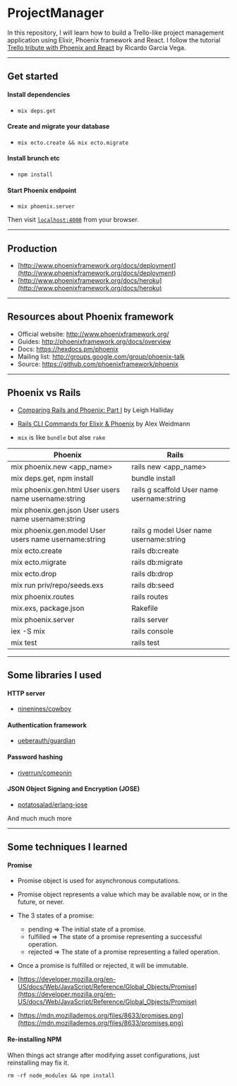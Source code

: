 # ProjectManager

In this repository, I will learn how to build a Trello-like project management application using Elixir, Phoenix framework and React. I follow the tutorial [Trello tribute with Phoenix and React](https://github.com/bigardone/phoenix-trello) by Ricardo García Vega.

---

## Get started

#### Install dependencies
- `mix deps.get`

#### Create and migrate your database
- `mix ecto.create && mix ecto.migrate`

#### Install brunch etc
- `npm install`

#### Start Phoenix endpoint
- `mix phoenix.server`

Then visit [`localhost:4000`](http://localhost:4000) from your browser.

---

## Production

- [http://www.phoenixframework.org/docs/deployment](http://www.phoenixframework.org/docs/deployment)
- [http://www.phoenixframework.org/docs/heroku](http://www.phoenixframework.org/docs/heroku)

---

## Resources about Phoenix framework

  * Official website: http://www.phoenixframework.org/
  * Guides: http://phoenixframework.org/docs/overview
  * Docs: https://hexdocs.pm/phoenix
  * Mailing list: http://groups.google.com/group/phoenix-talk
  * Source: https://github.com/phoenixframework/phoenix

---

## Phoenix vs Rails

- [Comparing Rails and Phoenix: Part I](https://blog.codeship.com/comparing-rails-and-phoenix-part-i/) by Leigh Halliday
- [Rails CLI Commands for Elixir & Phoenix](https://blog.fourk.io/rails-cli-commands-for-elixir-phoenix-88cb7da45fe7#.z2s6njfm6) by Alex Weidmann

- `mix` is like `bundle` but alse `rake`

| Phoenix                                                | Rails                                      |   |
|---                                                     |---                                         |---|
| mix phoenix.new <app_name>                             | rails new <app_name>                       |   |
| mix deps.get, npm install                              | bundle install                             |   |
| mix phoenix.gen.html User users name username:string   | rails g scaffold User name username:string |   |
| mix phoenix.gen.json User users name username:string   |                                            |   |
| mix phoenix.gen.model User users name username:string  | rails g model User name username:string    |   |
| mix ecto.create                                        | rails db:create                            |   |
| mix ecto.migrate                                       | rails db:migrate                           |   |
| mix ecto.drop                                          | rails db:drop                              |   |
| mix run priv/repo/seeds.exs                            | rails db:seed                              |   |
| mix phoenix.routes                                     | rails routes                               |   |
| mix.exs, package.json                                  | Rakefile                                   |   |
| mix phoenix.server                                     | rails server                               |   |
| iex -S mix                                             | rails console                              |   |
| mix test                                               | rails test                                 |   |

---

## Some libraries I used

#### HTTP server
- [ninenines/cowboy](https://github.com/ninenines/cowboy)

#### Authentication framework
- [ueberauth/guardian](https://github.com/ueberauth/guardian)

#### Password hashing
- [riverrun/comeonin](https://github.com/riverrun/comeonin)

#### JSON Object Signing and Encryption (JOSE)
- [potatosalad/erlang-jose](https://github.com/potatosalad/erlang-jose)

And much much more

---

## Some techniques I learned

#### Promise
- Promise object is used for asynchronous computations.
- Promise object represents a value which may be available now, or in the future, or never.

- The 3 states of a promise:
  + pending   => The initial state of a promise.
  + fulfilled => The state of a promise representing a successful operation.
  + rejected  => The state of a promise representing a failed operation.
- Once a promise is fulfilled or rejected, it will be immutable.
- [https://developer.mozilla.org/en-US/docs/Web/JavaScript/Reference/Global_Objects/Promise](https://developer.mozilla.org/en-US/docs/Web/JavaScript/Reference/Global_Objects/Promise)
- [https://mdn.mozillademos.org/files/8633/promises.png](https://mdn.mozillademos.org/files/8633/promises.png)

#### Re-installing NPM

When things act strange after modifying asset configurations, just reinstalling may fix it.

```
rm -rf node_modules && npm install
```
